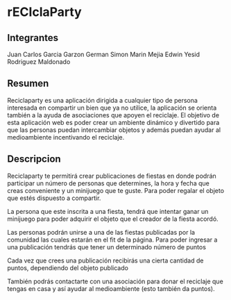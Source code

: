 # rECIclaParty
## Integrantes

Juan Carlos Garcia Garzon
German Simon Marin Mejia
Edwin Yesid Rodriguez Maldonado

## Resumen
Reciclaparty es una aplicación dirigida a cualquier tipo de persona interesada en compartir un bien que ya no utilice, la aplicación se orienta también a la ayuda de
asociaciones que apoyen el reciclaje. El objetivo de esta aplicación web es poder crear un ambiente dinámico y divertido para que las personas puedan intercambiar objetos
y además puedan ayudar al medioambiente incentivando el reciclaje.

## Descripcion

Reciclaparty te permitirá crear publicaciones de fiestas en donde podrán participar un número de personas que determines, la hora y fecha que creas conveniente y un minijuego que te guste. Para poder regalar el objeto que estés dispuesto a compartir.

La persona que este inscrita a una fiesta, tendrá que intentar ganar un minijuego para poder adquirir el objeto que el creador de la fiesta acordó.

Las personas podrán unirse a una de las fiestas publicadas por la comunidad las cuales estarán en el fit de la página. Para poder ingresar a una publicación tendrás que tener un determinado número de puntos

Cada vez que crees una publicación recibirás una cierta cantidad de puntos, dependiendo del objeto publicado

También podrás contactarte con una asociación para donar el reciclaje que tengas en casa y así ayudar al medioambiente (esto también da puntos).







